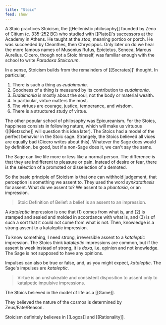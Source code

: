 ```yaml
---
title: "Stoic"
feed: show
---
```


A Stoic practices Stoicism, the [[Hellenistic philosophy]] founded by Zeno of Citium (c. 335-252 BC) who studied with [[Plato]]'s successors at the Academy in Athens. He taught at the _stoa_, meaning portico or porch. He was succeeded by Cleanthes, then Chrysippus. Only later on do we hear the more famous names of Musonius Rufus, Epictetus, Seneca, Marcus Aurelius. Cicero, though not a Stoic himself, was familiar enough with the school to write _Paradoxa Stoicorum_. 

In a sense, Stoicism builds from the remainders of [[Socrates]]' thought. In particular,
1. There is such a thing as _eudaimonia_.
2. Goodness of a thing is measured by its contribution to _eudaimonia_.
3. _Eudaimonia_ is mostly about the soul, not the body or material wealth.
4. In particular, virtue matters the most.
5. The virtues are courage, justice, temperance, and wisdom.
6. There is a structured study of virtue.

The other popular school of philosophy was Epicureanism. For the Stoics, happiness consists in following nature, which will make us virtuous ([[Nietzsche]] will question this idea later). The Stoics had a model of the perfect behavior in the Stoic sage. Strangely, the Stoics believed all vices are equally bad (Cicero writes about this). Whatever the Sage does would by definition, be good, but if a non-Sage does it, we can't say the same. 

The Sage can live life more or less like a normal person. The difference is that they are indifferent to pleasure or pain. Instead of desire or fear, there is the selection of a promoted or disselection of a demoted. 

So the basic principle of Stoicism is that one can withhold judgement, that perception is something we assent to. They used the word _synkatathesis_ for assent. What do we assent to? We assent to a _phantasia_, or an impression. 

> Stoic Definition of Belief: a belief is an assent to an impression.

A _kataleptic_ impression is one that (1) comes from what is, and (2) is stamped and sealed and molded in accordance with what is, and (3) is of such a sort that it could not come from what is not. Then, knowledge is a strong assent to a kataleptic impression.

To know something, I need strong, irreversible assent to a _kataleptic_ impression. The Stoics think _kataleptic_ impressions are common, but if the assent is week instead of strong, it is _doxa_, i.e. opinion and not knowledge. The Sage is not supposed to have any opinions. 

Impulses can also be true or false, and, as you might expect, _kataleptic_. The Sage's impulses are _kataleptic_. 

> Virtue is an unshakeable and consistent disposition to assent only to katalpetic impulsive impressions.

The Stoics believed in the model of life as a [[Game]]. 

They believed the nature of the cosmos is determined by Zeus/Fate/Reason.

Stoicism definitely believes in [[Logos]] and [[Rationality]]. 